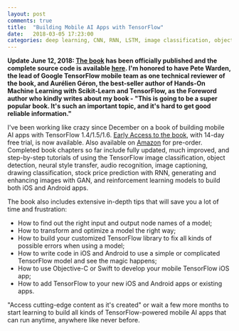```yaml
---
layout: post
comments: true
title:  "Building Mobile AI Apps with TensorFlow"
date:   2018-03-05 17:23:00
categories: deep learning, CNN, RNN, LSTM, image classification, object detection, neural style transfer, tensorflow, image captioning, audio recognition, drawing classification, reinforcement learning
---
```


**Update June 12, 2018: [The book](https://www.amazon.com/Intelligent-Mobile-Projects-TensorFlow-wide-ranging/dp/1788834542) has been officially published and the complete source code is available [here](https://github.com/jeffxtang/mobiletfbook). I'm honored to have Pete Warden, the lead of Google TensorFlow mobile team as one technical reviewer of the book, and Aurélien Géron, the best-seller author of Hands-On Machine Learning with Scikit-Learn and TensorFlow, as the Foreword author who kindly writes about my book - "This is going to be a super popular book. It's such an important topic, and it's hard to get good reliable information."**

I've been working like crazy since December on a book of building mobile AI apps with TensorFlow 1.4/1.5/1.6. [Early Access to the book](https://www.packtpub.com/application-development/intelligent-mobile-projects-tensorflow), with 14-day free trial, is now available. Also available on [Amazon](https://www.amazon.com/Intelligent-Mobile-Projects-TensorFlow-wide-ranging/dp/1788834542) for pre-order. Completed book chapters so far include fully updated, much improved, and step-by-step tutorials of using the TensorFlow image classification, object detection, neural style transfer, audio recognition, image captioning, drawing classification, stock price prediction with RNN, generating and enhancing images with GAN, and reinforcement learning models to build both iOS and Android apps. 

The book also includes extensive in-depth tips that will save you a lot of time and frustration: 
* How to find out the right input and output node names of a model;
* How to transform and optimize a model the right way;
* How to build your customized TensorFlow library to fix all kinds of possible errors when using a model;
* How to write code in iOS and Android to use a simple or complicated TensorFlow model and see the magic happens;
* How to use Objective-C or Swift to develop your mobile TensorFlow iOS app;
* How to add TensorFlow to your new iOS and Android apps or existing apps.

"Access cutting-edge content as it's created" or wait a few more months to start learning to build all kinds of TensorFlow-powered mobile AI apps that can run anytime, anywhere like never before.







